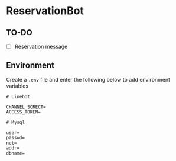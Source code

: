 # ReservationBot

## TO-DO

- [ ] Reservation message

## Environment

Create a `.env` file and enter the following below to add environment variables

```
# Linebot

CHANNEL_SCRECT=
ACCESS_TOKEN=

# Mysql

user=
passwd=
net=
addr=
dbname=
```
